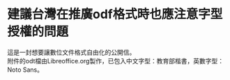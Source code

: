 # 建議台灣在推廣odf格式時也應注意字型授權的問題

這是一封想要讓數位文件格式自由化的公開信。<br />
附件的odt檔由Libreoffice.org製作，已包入中文字型：教育部楷書，英數字型：Noto Sans。
